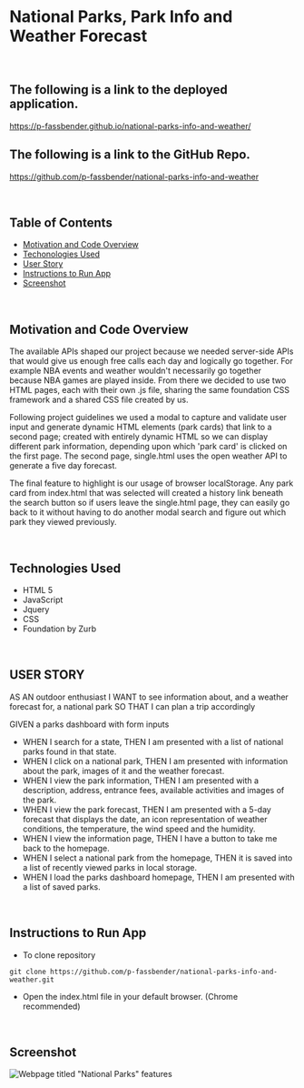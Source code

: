 # National Parks, Park Info and Weather Forecast

</br>

## **The following is a link to the deployed application.**

https://p-fassbender.github.io/national-parks-info-and-weather/

## **The following is a link to the GitHub Repo.**

https://github.com/p-fassbender/national-parks-info-and-weather

</br>

## **Table of Contents**

-   [Motivation and Code Overview](#motivation-and-code-overview)
-   [Techonologies Used](#technologies-used)
-   [User Story](#user-story)
-   [Instructions to Run App](#instructions-to-run-app)
-   [Screenshot](#screenshot)

</br>

## Motivation and Code Overview

The available APIs shaped our project because we needed server-side APIs that would give us enough free calls each day and logically go together. For example NBA events and weather wouldn't necessarily go together because NBA games are played inside. From there we decided to use two HTML pages, each with their own .js file, sharing the same foundation CSS framework and a shared CSS file created by us.

Following project guidelines we used a modal to capture and validate user input and generate dynamic HTML elements (park cards) that link to a second page; created with entirely dynamic HTML so we can display different park information, depending upon which 'park card' is clicked on the first page. The second page, single.html uses the open weather API to generate a five day forecast.

The final feature to highlight is our usage of browser localStorage. Any park card from index.html that was selected will created a history link beneath the search button so if users leave the single.html page, they can easily go back to it without having to do another modal search and figure out which park they viewed previously.

</br>

## Technologies Used

-   HTML 5
-   JavaScript
-   Jquery
-   CSS
-   Foundation by Zurb

</br>

## USER STORY

AS AN outdoor enthusiast
I WANT to see information about, and a weather forecast for, a national park
SO THAT I can plan a trip accordingly </br>

GIVEN a parks dashboard with form inputs

-   WHEN I search for a state, THEN I am presented with a list of national parks found in that state.
-   WHEN I click on a national park, THEN I am presented with information about the park, images of it and the weather forecast.
-   WHEN I view the park information, THEN I am presented with a description, address, entrance fees, available activities and images of the park.
-   WHEN I view the park forecast, THEN I am presented with a 5-day forecast that displays the date, an icon representation of weather conditions, the temperature, the wind speed and the humidity.
-   WHEN I view the information page, THEN I have a button to take me back to the homepage.
-   WHEN I select a national park from the homepage, THEN it is saved into a list of recently viewed parks in local storage.
-   WHEN I load the parks dashboard homepage, THEN I am presented with a list of saved parks.

</br>

## Instructions to Run App

-   To clone repository

```
git clone https://github.com/p-fassbender/national-parks-info-and-weather.git
```

-   Open the index.html file in your default browser. (Chrome recommended)

</br>

## Screenshot

![Webpage titled "National Parks" features ](./assets/national-parks-screenshot.gif)
